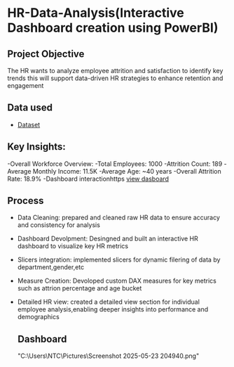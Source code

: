 # HR-Data-Analysis(Interactive Dashboard creation using PowerBI)
## Project Objective
The HR wants to analyze employee attrition and satisfaction to identify key trends this will support data-driven HR strategies to enhance retention and engagement

## Data used
- <a href="https://github.com/kaviyabathmanaban/HR--Analysis--Dashboard/blob/main/HR%20Analysis.pbix">Dataset</a>
## Key Insights:
-Overall Workforce Overview:
-Total Employees: 1000
-Attrition Count: 189
-Average Monthly Income: 11.5K
-Average Age: ~40 years
-Overall Attrition Rate: 18.9%
-Dashboard interactionhttps <a href="https://github.com/kaviyabathmanaban/HR--Analysis--Dashboard">view dasboard</a>
## Process
- Data Cleaning:  prepared and cleaned raw HR data to ensure accuracy and consistency for analysis
- Dashboard Devolpment: Desingned and built an interactive HR dashboard to visualize key HR metrics
- Slicers integration: implemented slicers for dynamic filering of data by department,gender,etc
- Measure Creation: Devoloped custom DAX measures for key metrics such as attrion percentage and age bucket
- Detailed HR view: created a detailed view section for individual employee analysis,enabling deeper insights into performance and demographics

  ## Dashboard
  "C:\Users\NTC\Pictures\Screenshot 2025-05-23 204940.png"


  
